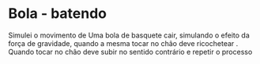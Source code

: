 # Bola - batendo
 Simulei o movimento de Uma bola de basquete cair, simulando o efeito da força de gravidade, quando a mesma tocar no chão deve ricochetear . Quando tocar no chão deve subir no sentido contrário e repetir o processo
